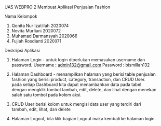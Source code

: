 UAS WEBPRO 2 Membuat Aplikasi Penjualan Fashion 

Nama Kelompok
1. Qonita Nur Izatillah 2020074
2. Novita Murliani 2020072
3. Muhamad Darmansyah 2020066
4. Fujiah Rosdianti 2020071

Deskripsi Aplikasi 

1. Halaman Login - untuk login diperlukan memasukan username dan password. Username : admin132@gmail.com Password : bismillah132

2. Halaman Dashboard - menampilkan halaman yang berisi table penjualan fashion yang berisi product, category, transaction, dan CRUD User. pada setiap Dashboard kita dapat menambahkan data pada tabel dengan mengklik tombol tambah, edit, delete, dan lihat dengan menekan salah satu tombol pada kolom aksi.

3. CRUD User berisi kolom untuk mengisi data user yang terdiri dari tambah, edit, lihat, dan delete

4. Halaman Logout, bila klik bagian Logout maka kembali ke halaman login
